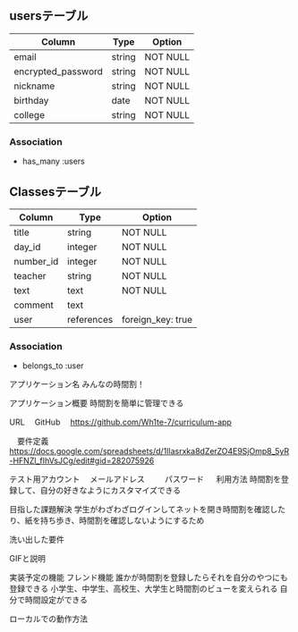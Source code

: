 ## usersテーブル

| Column             | Type   | Option   |
| ------------------ | ------ | -------- |
| email              | string | NOT NULL |
| encrypted_password | string | NOT NULL |
| nickname           | string | NOT NULL |
| birthday           | date   | NOT NULL |
| college            | string | NOT NULL |

### Association
 - has_many :users

## Classesテーブル

| Column    | Type       | Option            |
| --------- | ---------- | ----------------- |
| title     | string     | NOT NULL          |
| day_id    | integer    | NOT NULL          |
| number_id | integer    | NOT NULL          |
| teacher   | string     | NOT NULL          |
| text      | text       | NOT NULL          |
| comment   | text       |                   |
| user      | references | foreign_key: true |

### Association
 - belongs_to :user

アプリケーション名
みんなの時間割！

アプリケーション概要
時間割を簡単に管理できる

URL
　GitHub
　https://github.com/Wh1te-7/curriculum-app

　要件定義
　https://docs.google.com/spreadsheets/d/1Ilasrxka8dZerZO4E9SjOmp8_5yR-HFNZl_fIhVsJCg/edit#gid=282075926

テスト用アカウント
　メールアドレス
　
　パスワード
　
利用方法
時間割を登録して、自分の好きなようにカスタマイズできる

目指した課題解決
学生がわざわざログインしてネットを開き時間割を確認したり、紙を持ち歩き、時間割を確認しないようにするため

洗い出した要件


GIFと説明


実装予定の機能
フレンド機能
誰かが時間割を登録したらそれを自分のやつにも登録できる
小学生、中学生、高校生、大学生と時間割のビューを変えられる
自分で時間設定ができる

ローカルでの動作方法

